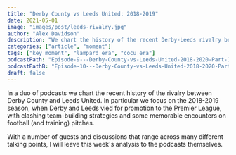 ```yaml
---
title: "Derby County vs Leeds United: 2018-2019"
date: 2021-05-01
image: "images/post/leeds-rivalry.jpg"
author: "Alex Davidson" 
description: "We chart the history of the recent Derby-Leeds rivalry before Leed's promotion in 2020"
categories: ["article", "moment"]
tags: ["key moment", "lampard era", "cocu era"]
podcastPath: "Episode-9---Derby-County-vs-Leeds-United-2018-2020-Part-1-Panel-discussion-e1037um"
podcastPathB: "Episode-10---Derby-County-vs-Leeds-United-2018-2020-Part-2-Panel-discussion-e10681t"
draft: false
---
```


In a duo of podcasts we chart the recent history of the rivalry between Derby County and Leeds United. In particular we focus on the 2018-2019 season, when Derby and Leeds vied for promotion to the Premier League, with clashing team-building strategies and some memorable encounters on football (and training) pitches.

With a number of guests and discussions that range across many different talking points, I will leave this week's analysis to the podcasts themselves.